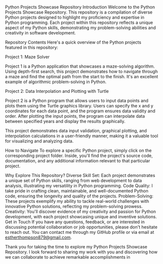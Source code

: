 Python Projects Showcase Repository
Introduction
Welcome to the Python Projects Showcase Repository. This repository is a compilation of diverse Python projects designed to highlight my proficiency and expertise in Python programming. Each project within this repository reflects a unique aspect of my Python skills, demonstrating my problem-solving abilities and creativity in software development.

Repository Contents
Here's a quick overview of the Python projects featured in this repository:


Project 1: Maze Solver

Project 1 is a Python application that showcases a maze-solving algorithm. 
Using depth-first search, this project demonstrates how to navigate through a maze and find the optimal path from the start to the finish. 
It's an excellent example of algorithmic problem-solving in Python.

Project 2: Data Interpolation and Plotting with Turtle

Project 2 is a Python program that allows users to input data points and plots them using the Turtle graphics library. Users can specify the x and y coordinates for each data point, and the program ensures data validity and order. After plotting the input points, the program can interpolate data between specified years and display the results graphically.

This project demonstrates data input validation, graphical plotting, and interpolation calculations in a user-friendly manner, making it a valuable tool for visualizing and analyzing data.

How to Navigate
To explore a specific Python project, simply click on the corresponding project folder. Inside, you'll find the project's source code, documentation, and any additional information relevant to that particular project.

Why Explore This Repository?
Diverse Skill Set: Each project demonstrates a unique set of Python skills, ranging from web development to data analysis, illustrating my versatility in Python programming.
Code Quality: I take pride in crafting clean, maintainable, and well-documented Python code, ensuring the longevity and quality of the projects.
Problem-Solving: These projects exemplify my ability to tackle real-world challenges with innovative Python solutions, reflecting my problem-solving prowess.
Creativity: You'll discover evidence of my creativity and passion for Python development, with each project showcasing unique and inventive solutions.
Get in Touch
If you have any questions, feedback, or are interested in discussing potential collaboration or job opportunities, please don't hesitate to reach out. You can contact me through my GitHub profile or via email at estherthompson879@gmail.com.

Thank you for taking the time to explore my Python Projects Showcase Repository. I look forward to sharing my work with you and discovering how we can collaborate to achieve remarkable accomplishments in
